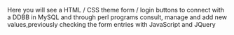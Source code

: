 
Here you will see a HTML / CSS theme form / login buttons to connect with a DDBB in MySQL and through perl programs consult, manage and add new values,previously checking the form entries with JavaScript and JQuery


